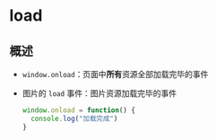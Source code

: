# load

## 概述

+ `window.onload`：页面中**所有**资源全部加载完毕的事件

+ 图片的 `load` 事件：图片资源加载完毕的事件

  ```js
  window.onload = function() {
    console.log("加载完成")
  }
  ```
